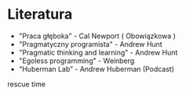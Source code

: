 # Literatura
- "Praca głęboka" - Cal Newport ( Obowiązkowa )
- "Pragmatyczny programista" - Andrew Hunt
- "Pragmatic thinking and learning" - Andrew Hunt
- "Egoless programming" - Weinberg
- “Huberman Lab” - Andrew Huberman (Podcast)

rescue time
